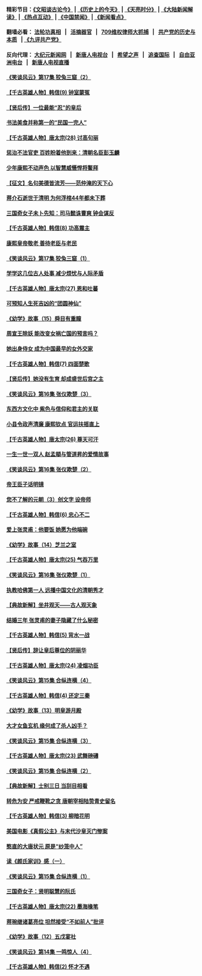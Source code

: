 #### 精彩节目：[《文昭谈古论今》](http://134.209.198.168/wenzhao) | [《历史上的今天》](http://134.209.198.168/today-in-history) | [《天亮时分》](http://134.209.198.168/tianliang) | [《大陆新闻解读》](http://134.209.198.168/ntdtv-comedy) | [《热点互动》](http://134.209.198.168/ntdtv-rdhd)  | [《中国禁闻》](http://134.209.198.168/ntdtv-news) | [《新闻看点》](http://134.209.198.168/news-insight) 

  #### 翻墙必看： [法轮功真相](http://134.209.198.168:10000/videos/truth.html) &nbsp;&nbsp;|&nbsp;&nbsp; [活摘器官](http://134.209.198.168:10000/videos/res/Organs/) &nbsp;&nbsp;|&nbsp;&nbsp; [709维权律师大抓捕](http://134.209.198.168:10000/videos/709/) &nbsp;&nbsp;|&nbsp;&nbsp; [共产党的历史与本质](http://134.209.198.168:10000/videos/ccp.html) &nbsp;&nbsp;| [《九评共产党》](http://134.209.198.168:10000/videos/jiuping/) 

#### 反向代理： [大纪元新闻网](http://134.209.198.168:10080/) &nbsp;&nbsp;|&nbsp;&nbsp; [新唐人电视台](http://134.209.198.168:8000/) &nbsp;&nbsp;|&nbsp;&nbsp; [希望之声](http://134.209.198.168:8200/) &nbsp;&nbsp;|&nbsp;&nbsp; [追查国际](http://134.209.198.168:10010/) &nbsp;&nbsp;|&nbsp;&nbsp; [自由亚洲电台](http://134.209.198.168:9800/) &nbsp;&nbsp;|&nbsp;&nbsp; [新唐人电视直播](http://134.209.198.168/) 

#### [《笑谈风云》第17集 狡兔三窟（2）](../pages/nsc975/n11144055.md?t=04090037) 

#### [【千古英雄人物】韩信(9) 钟室蒙冤](../pages/nsc975/n7579199.md?t=04090037) 

#### [【贤后传】一位最能“忍”的皇后](../pages/nsc975/n11088897.md?t=04090037) 

#### [书法美食并称第一的“民国一完人”](../pages/nsc975/n11130291.md?t=04090037) 

#### [【千古英雄人物】唐太宗(28) 讨高句丽](../pages/nsc975/n8059964.md?t=04090037) 

#### [惩治不法官吏 百姓盼着他到来：清朝名臣彭玉麟](../pages/nsc975/n11141971.md?t=04090037) 

#### [少年康熙不动声色 以智慧威慑悍将鳌拜](../pages/nsc975/n11124927.md?t=04090037) 

#### [【征文】名句美德皆流芳——范仲淹的天下心](../pages/nsc975/n11131393.md?t=04090037) 

#### [蒋介石逝世于清明 为何浮棺44年都未下葬](../pages/nsc975/n11162864.md?t=04090037) 

#### [三国奇女子未卜先知：司马懿诛曹爽 钟会谋反](../pages/nsc975/n11149632.md?t=04090037) 

#### [【千古英雄人物】韩信(8) 功高震主](../pages/nsc975/n7559802.md?t=04090037) 

#### [康熙皇帝敬老 善待老臣与老民](../pages/nsc975/n11127533.md?t=04090037) 

#### [《笑谈风云》第17集 狡兔三窟（1）](../pages/nsc975/n11144020.md?t=04090037) 

#### [学学这几位古人处事 减少烦忧与人际矛盾](../pages/nsc975/n3581787.md?t=04090037) 

#### [【千古英雄人物】唐太宗(27) 恩和吐蕃](../pages/nsc975/n8059962.md?t=04090037) 

#### [可预知人生死吉凶的“团圆神仙”](../pages/nsc975/n11136799.md?t=04090037) 

#### [《幼学》故事（15）舜目有重瞳](../pages/nsc975/n11025759.md?t=04090037) 

#### [周宣王除妖 能改变女祸亡国的预言吗？](../pages/nsc975/n11117340.md?t=04090037) 

#### [她出身侍女 成为中国最早的女外交家](../pages/nsc975/n11151251.md?t=04090037) 

#### [【千古英雄人物】韩信(7) 四面楚歌](../pages/nsc975/n7552608.md?t=04090037) 

#### [【贤后传】她没有生育 却成盛世后宫之主](../pages/nsc975/n11099974.md?t=04090037) 

#### [《笑谈风云》第16集 张仪欺楚（3）](../pages/nsc975/n11122346.md?t=04090037) 

#### [东西方文化中 紫色与信仰和君主的关联](../pages/nsc975/n11136793.md?t=04090037) 

#### [小县令政声清廉 康熙钦点 官运扶摇直上](../pages/nsc975/n11134878.md?t=04090037) 

#### [【千古英雄人物】唐太宗(26) 尊天可汗](../pages/nsc975/n8059957.md?t=04090037) 

#### [一生一世一双人 赵孟頫与管道昇的爱情故事](../pages/nsc975/n11111479.md?t=04090037) 

#### [《笑谈风云》第16集 张仪欺楚（2）](../pages/nsc975/n11122303.md?t=04090037) 

#### [帝王臣子话明镜](../pages/nsc975/n11122845.md?t=04090037) 

#### [您不了解的元朝（3）创文字  设帝师](../pages/nsc975/n11120239.md?t=04090037) 

#### [【千古英雄人物】韩信(6) 忠心不二](../pages/nsc975/n7552572.md?t=04090037) 

#### [爱上张灵甫：他要饭 她愿为他端碗](../pages/nsc975/n11134046.md?t=04090037) 

#### [《幼学》故事（14）芝兰之室](../pages/nsc975/n11025758.md?t=04090037) 

#### [【千古英雄人物】唐太宗(25) 气吞万里](../pages/nsc975/n8059939.md?t=04090037) 

#### [《笑谈风云》第16集 张仪欺楚（1）](../pages/nsc975/n11122264.md?t=04090037) 

#### [执教哈佛第一人 远播中国文化的清朝秀才](../pages/nsc975/n11136776.md?t=04090037) 

#### [【典故新解】坐井观天——古人观天象](../pages/nsc975/n11116700.md?t=04090037) 

#### [结婚三年 张灵甫的妻子隐藏了什么秘密](../pages/nsc975/n11134036.md?t=04090037) 

#### [【千古英雄人物】韩信(5) 背水一战](../pages/nsc975/n7552400.md?t=04090037) 

#### [【贤后传】辞让皇后尊位的阴丽华](../pages/nsc975/n11080063.md?t=04090037) 

#### [【千古英雄人物】唐太宗(24) 凌烟功臣](../pages/nsc975/n8059934.md?t=04090037) 

#### [《笑谈风云》第15集 合纵连横（4）](../pages/nsc975/n11099475.md?t=04090037) 

#### [【千古英雄人物】韩信(4) 还定三秦](../pages/nsc975/n7552386.md?t=04090037) 

#### [《幼学》故事（13）明皇游月殿](../pages/nsc975/n11025757.md?t=04090037) 

#### [大才女鱼玄机 缘何成了杀人凶手？](../pages/nsc975/n11122745.md?t=04090037) 

#### [《笑谈风云》第15集 合纵连横（3）](../pages/nsc975/n11099432.md?t=04090037) 

#### [【千古英雄人物】唐太宗(23) 武舞磅礡](../pages/nsc975/n8059928.md?t=04090037) 

#### [《笑谈风云》第15集 合纵连横（2）](../pages/nsc975/n11099411.md?t=04090037) 

#### [【典故新解】士别三日 当刮目相看](../pages/nsc975/n11103545.md?t=04090037) 

#### [转危为安 严戒鞭靴之贪 唐朝宰相陆贽青史留名](../pages/nsc975/n11012552.md?t=04090037) 

#### [【千古英雄人物】韩信(3) 柳暗花明](../pages/nsc975/n7547714.md?t=04090037) 

#### [美国电影《真假公主》与末代沙皇灭门惨案](../pages/nsc975/n10205639.md?t=04090037) 

#### [憨直的大唐状元 原是“纱笼中人”](../pages/nsc975/n11080367.md?t=04090037) 

#### [读《颜氏家训》感（一）](../pages/nsc975/n4585779.md?t=04090037) 

#### [《笑谈风云》第15集 合纵连横（1）](../pages/nsc975/n11099313.md?t=04090037) 

#### [三国奇女子：贤明聪慧的阮氏](../pages/nsc975/n4597861.md?t=04090037) 

#### [【千古英雄人物】唐太宗(22) 墨海椽笔](../pages/nsc975/n8059920.md?t=04090037) 

#### [蒋琬继诸葛亮位 坦然接受“不如前人”批评](../pages/nsc975/n11107373.md?t=04090037) 

#### [《幼学》故事（12）五戊宴社](../pages/nsc975/n11025756.md?t=04090037) 

#### [《笑谈风云》第14集 一鸣惊人（4）](../pages/nsc975/n11086167.md?t=04090037) 

#### [【千古英雄人物】韩信(2) 怀才不遇](../pages/nsc975/n7547691.md?t=04090037) 

